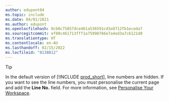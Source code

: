 ```yaml
---
author: edupont04
ms.topic: include
ms.date: 04/01/2021
ms.author: edupont
ms.openlocfilehash: 0cb0c75857dce461a536591cd3a9712fb1eceda7
ms.sourcegitcommit: ef80c461713fff1a75998766e7a4ed3a7c6121d0
ms.translationtype: HT
ms.contentlocale: en-AU
ms.lasthandoff: 02/15/2022
ms.locfileid: "8138812"
---
```

> [!TIP]
> In the default version of [!INCLUDE [prod_short](prod_short.md)], line numbers are hidden. If you want to see the line numbers, you must personalise the current page and add the **Line No.** field. For more information, see [Personalise Your Workspace](../ui-personalization-user.md#to-start-personalizing-a-page-through-the-personalizing-banner).  
